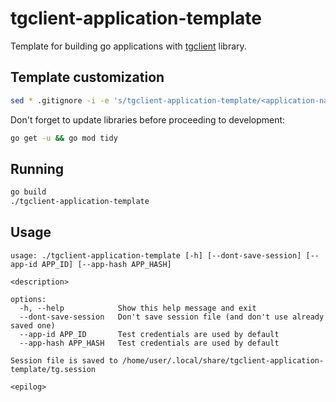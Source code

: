 # tgclient-application-template

Template for building go applications with [tgclient](https://github.com/3bl3gamer/tgclient) library.

## Template customization

```sh
sed * .gitignore -i -e 's/tgclient-application-template/<application-name>/g' -e 's/Layerex/<your GitHub username>/g'
```

Don't forget to update libraries before proceeding to development:

```sh
go get -u && go mod tidy
```

## Running

```sh
go build
./tgclient-application-template
```

## Usage

```text
usage: ./tgclient-application-template [-h] [--dont-save-session] [--app-id APP_ID] [--app-hash APP_HASH]

<description>

options:
  -h, --help            Show this help message and exit
  --dont-save-session   Don't save session file (and don't use already saved one)
  --app-id APP_ID       Test credentials are used by default
  --app-hash APP_HASH   Test credentials are used by default

Session file is saved to /home/user/.local/share/tgclient-application-template/tg.session

<epilog>
```
